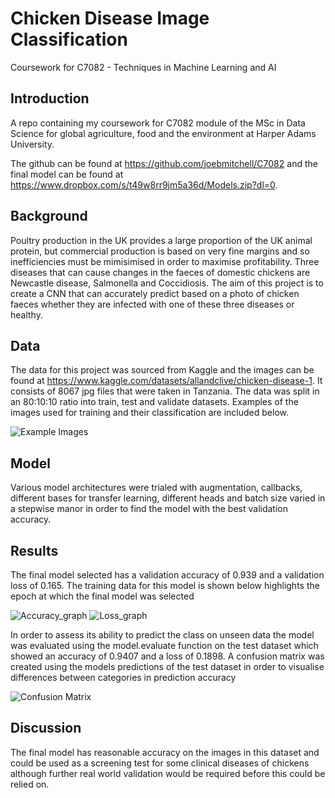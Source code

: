 # Chicken Disease Image Classification
Coursework for C7082 - Techniques in Machine Learning and AI

## Introduction

A repo containing my coursework for C7082 module of the MSc in Data Science for global agriculture, food and the environment at Harper Adams University.

The github can be found at https://github.com/joebmitchell/C7082 and the final model can be found at https://www.dropbox.com/s/t49w8rr9jm5a36d/Models.zip?dl=0.

## Background

Poultry production in the UK provides a large proportion of the UK animal protein, but commercial production is based on very fine margins and so inefficiencies must be mimisimised in order to maximise profitability. Three diseases that can cause changes in the faeces of domestic chickens are Newcastle disease, Salmonella and Coccidiosis. The aim of this project is to create a CNN that can accurately predict based on a photo of chicken faeces whether they are infected with one of these three diseases or healthy. 

## Data 

The data for this project was sourced from Kaggle and the images can be found at https://www.kaggle.com/datasets/allandclive/chicken-disease-1. It consists of 8067 jpg files that were taken in Tanzania. The data was split in an 80:10:10 ratio into train, test and validate datasets. Examples of the images used for training and their classification are included below.

![Example Images](https://user-images.githubusercontent.com/107565825/210251963-deeee8d2-c96d-4a8a-8971-f00b544e603a.png)

## Model

Various model architectures were trialed with augmentation, callbacks, different bases for transfer learning, different heads and batch size varied in a stepwise manor in order to find the model with the best validation accuracy.

## Results

The final model selected has a validation accuracy of 0.939 and a validation loss of 0.165. The training data for this model is shown below highlights the epoch at which the final model was selected

![Accuracy_graph](https://user-images.githubusercontent.com/107565825/210252760-2773000f-7e87-4985-b406-e178376a2eab.png)
![Loss_graph](https://user-images.githubusercontent.com/107565825/210252762-62867f08-510f-4d1b-879f-aadc6512fca7.png)

In order to assess its ability to predict the class on unseen data the model was evaluated using the model.evaluate function on the test dataset which showed an accuracy of 0.9407 and a loss of 0.1898. 
A confusion matrix was created using the models predictions of the test dataset in order to visualise differences between categories in prediction accuracy

![Confusion Matrix](https://user-images.githubusercontent.com/107565825/210252849-e6de323b-18ed-40db-9854-1351d049055b.png)

## Discussion

The final model has reasonable accuracy on the images in this dataset and could be used as a screening test for some clinical diseases of chickens although further real world validation would be required before this could be relied on.


